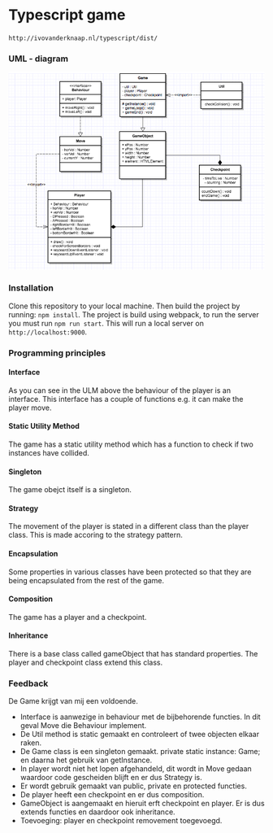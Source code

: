 # Typescript game

`http://ivovanderknaap.nl/typescript/dist/`

### UML - diagram

![UML diagram](./uml/uml.png)

### Installation

Clone this repository to your local machine. Then build the project by running: `npm install`. The project is build using webpack, to run the server you must run `npm run start`. This will run a local server on `http://localhost:9000`.

### Programming principles
#### Interface

As you can see in the ULM above the behaviour of the player is an interface. This interface has a couple of functions e.g. it can make the player move.

#### Static Utility Method

The game has a static utility method which has a function to check if two instances have collided.

#### Singleton

The game obejct itself is a singleton.

#### Strategy

The movement of the player is stated in a different class than the player class. This is made accoring to the strategy pattern.

#### Encapsulation

Some properties in various classes have been protected so that they are being encapsulated from the rest of the game.

#### Composition

The game has a player and a checkpoint.

#### Inheritance

There is a base class called gameObject that has standard properties. The player and checkpoint class extend this class.

### Feedback

De Game krijgt van mij een voldoende. 
- Interface is aanwezige in behaviour met de bijbehorende functies. In dit geval Move die Behaviour implement. 
- De Util method is static gemaakt en controleert of twee objecten elkaar raken.
- De Game class is een singleton gemaakt. private static instance: Game; en daarna het gebruik van getInstance.
- In player wordt niet het lopen afgehandeld, dit wordt in Move gedaan waardoor code gescheiden blijft en er dus Strategy is.
- Er wordt gebruik gemaakt van public, private en protected functies.
- De player heeft een checkpoint en er dus composition.
- GameObject is aangemaakt en hieruit erft checkpoint en player. Er is dus extends functies en daardoor ook inheritance.
- Toevoeging: player en checkpoint removement toegevoegd.
